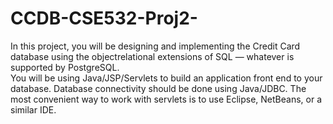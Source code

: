 # CCDB-CSE532-Proj2-
In this project, you will be designing and implementing the Credit Card database using the objectrelational extensions of SQL — whatever is supported by PostgreSQL.  
You will be using Java/JSP/Servlets to build an application front end to your database. Database connectivity should be done using Java/JDBC. The most convenient way to work with servlets is to use Eclipse, NetBeans, or a similar IDE.  


